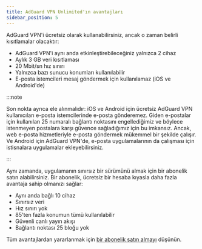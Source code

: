 ```yaml
---
title: AdGuard VPN Unlimited'ın avantajları
sidebar_position: 5
---
```


AdGuard VPN'i ücretsiz olarak kullanabilirsiniz, ancak o zaman belirli kısıtlamalar olacaktır:

- AdGuard VPN'i aynı anda etkinleştirebileceğiniz yalnızca 2 cihaz
- Aylık 3 GB veri kısıtlaması
- 20 Mbit/sn hız sınırı
- Yalnızca bazı sunucu konumları kullanılabilir
- E-posta istemcileri mesaj göndermek için kullanılamaz (iOS ve Android'de)

:::note

Son nokta ayrıca ele alınmalıdır: iOS ve Android için ücretsiz AdGuard VPN kullanıcıları e-posta istemcilerinde e-posta gönderemez. Giden e-postalar için kullanılan 25 numaralı bağlantı noktasını engellediğimiz ve böylece istenmeyen postalara karşı güvence sağladığımız için bu imkansız. Ancak, web e-posta hizmetleriyle e-posta göndermek mükemmel bir şekilde çalışır. Ve Android için AdGuard VPN'de, e-posta uygulamalarının da çalışması için istisnalara uygulamalar ekleyebilirsiniz.

:::

Aynı zamanda, uygulamanın sınırsız bir sürümünü almak için bir abonelik satın alabilirsiniz. Bir abonelik, ücretsiz bir hesaba kıyasla daha fazla avantaja sahip olmanızı sağlar:

- Aynı anda bağlı 10 cihaz
- Sınırsız veri
- Hız sınırı yok
- 85'ten fazla konumun tümü kullanılabilir
- Güvenli canlı yayın akışı
- Bağlantı noktası 25 bloğu yok

Tüm avantajlardan yararlanmak için [bir abonelik satın almayı](/general/subscription) düşünün.
